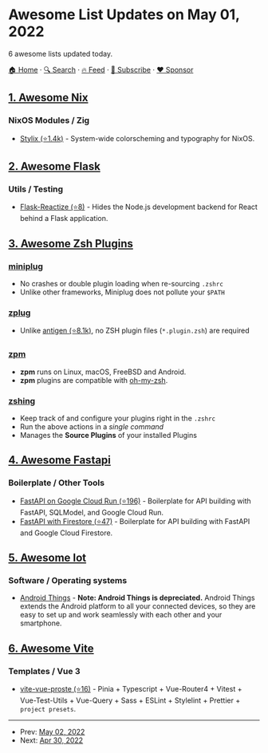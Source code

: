 # Awesome List Updates on May 01, 2022

6 awesome lists updated today.

[🏠 Home](/README.md) · [🔍 Search](https://www.trackawesomelist.com/search/) · [🔥 Feed](https://www.trackawesomelist.com/rss.xml) · [📮 Subscribe](https://trackawesomelist.us17.list-manage.com/subscribe?u=d2f0117aa829c83a63ec63c2f&id=36a103854c) · [❤️  Sponsor](https://github.com/sponsors/theowenyoung)



## [1. Awesome Nix](/content/nix-community/awesome-nix/README.md)

### NixOS Modules / Zig

*   [Stylix (⭐1.4k)](https://github.com/danth/stylix) - System-wide colorscheming and typography for NixOS.

## [2. Awesome Flask](/content/mjhea0/awesome-flask/README.md)

### Utils / Testing

*   [Flask-Reactize (⭐8)](https://github.com/Azure-Samples/flask-reactize) - Hides the Node.js development backend for React behind a Flask application.

## [3. Awesome Zsh Plugins](/content/unixorn/awesome-zsh-plugins/README.md)

### [miniplug](https://sr.ht/~yerinalexey/miniplug)

*   No crashes or double plugin loading when re-sourcing `.zshrc`
*   Unlike other frameworks, Miniplug does not pollute your `$PATH`

### [zplug](https://github.com/zplug/zplug)

*   Unlike [antigen (⭐8.1k)](https://github.com/zsh-users/antigen), no ZSH plugin files (`*.plugin.zsh`) are required

### [zpm](https://github.com/zpm-zsh/zpm)

*   **zpm** runs on Linux, macOS, FreeBSD and Android.
*   **zpm** plugins are compatible with [oh-my-zsh](http://ohmyz.sh/).

### [zshing](https://github.com/zakariaGatter/zshing)

*   Keep track of and configure your plugins right in the `.zshrc`
*   Run the above actions in a *single command*
*   Manages the **Source Plugins** of your installed Plugins

## [4. Awesome Fastapi](/content/mjhea0/awesome-fastapi/README.md)

### Boilerplate / Other Tools

*   [FastAPI on Google Cloud Run (⭐196)](https://github.com/anthonycorletti/cloudrun-fastapi) - Boilerplate for API building with FastAPI, SQLModel, and Google Cloud Run.
*   [FastAPI with Firestore (⭐47)](https://github.com/anthonycorletti/firestore-fastapi) - Boilerplate for API building with FastAPI and Google Cloud Firestore.

## [5. Awesome Iot](/content/HQarroum/awesome-iot/README.md)

### Software / Operating systems

*   [Android Things](https://developer.android.com/things/) - **Note: Android Things is depreciated.** Android Things extends the Android platform to all your connected devices, so they are easy to set up and work seamlessly with each other and your smartphone.

## [6. Awesome Vite](/content/vitejs/awesome-vite/README.md)

### Templates / Vue 3

*   [vite-vue-proste (⭐16)](https://github.com/xyhxx/vite-vue-proste) - Pinia + Typescript + Vue-Router4 + Vitest + Vue-Test-Utils + Vue-Query + Sass + ESLint + Stylelint + Prettier + `project presets`.

---

- Prev: [May 02, 2022](/content/2022/05/02/README.md)
- Next: [Apr 30, 2022](/content/2022/04/30/README.md)